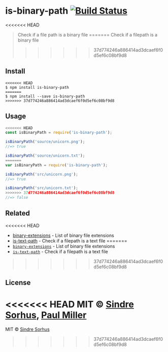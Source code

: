 # is-binary-path [![Build Status](https://travis-ci.org/sindresorhus/is-binary-path.svg?branch=master)](https://travis-ci.org/sindresorhus/is-binary-path)

<<<<<<< HEAD
> Check if a file path is a binary file
=======
> Check if a filepath is a binary file
>>>>>>> 37d774246a886414ad3dcaef6f0d5ef6c08bf9d8


## Install

```
<<<<<<< HEAD
$ npm install is-binary-path
=======
$ npm install --save is-binary-path
>>>>>>> 37d774246a886414ad3dcaef6f0d5ef6c08bf9d8
```


## Usage

```js
<<<<<<< HEAD
const isBinaryPath = require('is-binary-path');

isBinaryPath('source/unicorn.png');
//=> true

isBinaryPath('source/unicorn.txt');
=======
var isBinaryPath = require('is-binary-path');

isBinaryPath('src/unicorn.png');
//=> true

isBinaryPath('src/unicorn.txt');
>>>>>>> 37d774246a886414ad3dcaef6f0d5ef6c08bf9d8
//=> false
```


## Related

<<<<<<< HEAD
- [binary-extensions](https://github.com/sindresorhus/binary-extensions) - List of binary file extensions
- [is-text-path](https://github.com/sindresorhus/is-text-path) - Check if a filepath is a text file
=======
- [`binary-extensions`](https://github.com/sindresorhus/binary-extensions) - List of binary file extensions
- [`is-text-path`](https://github.com/sindresorhus/is-text-path) - Check if a filepath is a text file
>>>>>>> 37d774246a886414ad3dcaef6f0d5ef6c08bf9d8


## License

<<<<<<< HEAD
MIT © [Sindre Sorhus](https://sindresorhus.com), [Paul Miller](https://paulmillr.com)
=======
MIT © [Sindre Sorhus](http://sindresorhus.com)
>>>>>>> 37d774246a886414ad3dcaef6f0d5ef6c08bf9d8
